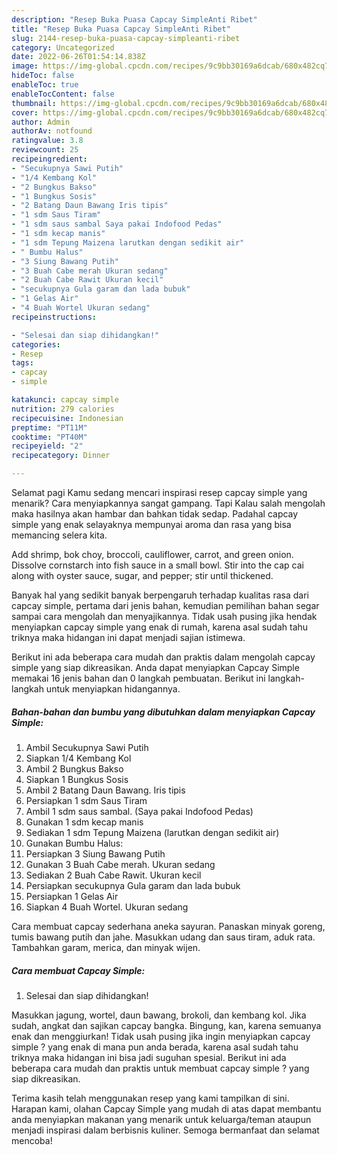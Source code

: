 ```yaml
---
description: "Resep Buka Puasa Capcay SimpleAnti Ribet"
title: "Resep Buka Puasa Capcay SimpleAnti Ribet"
slug: 2144-resep-buka-puasa-capcay-simpleanti-ribet
category: Uncategorized
date: 2022-06-26T01:54:14.838Z
image: https://img-global.cpcdn.com/recipes/9c9bb30169a6dcab/680x482cq70/capcay-simple-foto-resep-utama.jpg
hideToc: false
enableToc: true
enableTocContent: false
thumbnail: https://img-global.cpcdn.com/recipes/9c9bb30169a6dcab/680x482cq70/capcay-simple-foto-resep-utama.jpg
cover: https://img-global.cpcdn.com/recipes/9c9bb30169a6dcab/680x482cq70/capcay-simple-foto-resep-utama.jpg
author: Admin
authorAv: notfound
ratingvalue: 3.8
reviewcount: 25
recipeingredient:
- "Secukupnya Sawi Putih"
- "1/4 Kembang Kol"
- "2 Bungkus Bakso"
- "1 Bungkus Sosis"
- "2 Batang Daun Bawang Iris tipis"
- "1 sdm Saus Tiram"
- "1 sdm saus sambal Saya pakai Indofood Pedas"
- "1 sdm kecap manis"
- "1 sdm Tepung Maizena larutkan dengan sedikit air"
- " Bumbu Halus"
- "3 Siung Bawang Putih"
- "3 Buah Cabe merah Ukuran sedang"
- "2 Buah Cabe Rawit Ukuran kecil"
- "secukupnya Gula garam dan lada bubuk"
- "1 Gelas Air"
- "4 Buah Wortel Ukuran sedang"
recipeinstructions:

- "Selesai dan siap dihidangkan!"
categories:
- Resep
tags:
- capcay
- simple

katakunci: capcay simple 
nutrition: 279 calories
recipecuisine: Indonesian
preptime: "PT11M"
cooktime: "PT40M"
recipeyield: "2"
recipecategory: Dinner

---
```



Selamat pagi Kamu sedang mencari inspirasi resep capcay simple yang menarik? Cara menyiapkannya sangat gampang. Tapi Kalau salah mengolah maka hasilnya akan hambar dan bahkan tidak sedap. Padahal capcay simple yang enak selayaknya mempunyai aroma dan rasa yang bisa memancing selera kita.


Add shrimp, bok choy, broccoli, cauliflower, carrot, and green onion. Dissolve cornstarch into fish sauce in a small bowl. Stir into the cap cai along with oyster sauce, sugar, and pepper; stir until thickened.

Banyak hal yang sedikit banyak berpengaruh terhadap kualitas rasa dari capcay simple, pertama dari jenis bahan, kemudian pemilihan bahan segar sampai cara mengolah dan menyajikannya. Tidak usah pusing jika hendak menyiapkan capcay simple yang enak di rumah, karena asal sudah tahu triknya maka hidangan ini dapat menjadi sajian istimewa.


Berikut ini ada beberapa cara mudah dan praktis dalam mengolah capcay simple yang siap dikreasikan. Anda dapat menyiapkan Capcay Simple memakai 16 jenis bahan dan 0 langkah pembuatan. Berikut ini langkah-langkah untuk menyiapkan hidangannya.

<!--inarticleads1-->

##### Bahan-bahan dan bumbu yang dibutuhkan dalam menyiapkan Capcay Simple:

1. Ambil Secukupnya Sawi Putih
1. Siapkan 1/4 Kembang Kol
1. Ambil 2 Bungkus Bakso
1. Siapkan 1 Bungkus Sosis
1. Ambil 2 Batang Daun Bawang. Iris tipis
1. Persiapkan 1 sdm Saus Tiram
1. Ambil 1 sdm saus sambal. (Saya pakai Indofood Pedas)
1. Gunakan 1 sdm kecap manis
1. Sediakan 1 sdm Tepung Maizena (larutkan dengan sedikit air)
1. Gunakan  Bumbu Halus:
1. Persiapkan 3 Siung Bawang Putih
1. Gunakan 3 Buah Cabe merah. Ukuran sedang
1. Sediakan 2 Buah Cabe Rawit. Ukuran kecil
1. Persiapkan secukupnya Gula garam dan lada bubuk
1. Persiapkan 1 Gelas Air
1. Siapkan 4 Buah Wortel. Ukuran sedang


Cara membuat capcay sederhana aneka sayuran. Panaskan minyak goreng, tumis bawang putih dan jahe. Masukkan udang dan saus tiram, aduk rata. Tambahkan garam, merica, dan minyak wijen. 

<!--inarticleads2-->

##### Cara membuat Capcay Simple:


1. Selesai dan siap dihidangkan!

Masukkan jagung, wortel, daun bawang, brokoli, dan kembang kol. Jika sudah, angkat dan sajikan capcay bangka. Bingung, kan, karena semuanya enak dan menggiurkan! Tidak usah pusing jika ingin menyiapkan capcay simple ? yang enak di mana pun anda berada, karena asal sudah tahu triknya maka hidangan ini bisa jadi suguhan spesial. Berikut ini ada beberapa cara mudah dan praktis untuk membuat capcay simple ? yang siap dikreasikan. 

Terima kasih telah menggunakan resep yang kami tampilkan di sini. Harapan kami, olahan Capcay Simple yang mudah di atas dapat membantu anda menyiapkan makanan yang menarik untuk keluarga/teman ataupun menjadi inspirasi dalam berbisnis kuliner. Semoga bermanfaat dan selamat mencoba!
